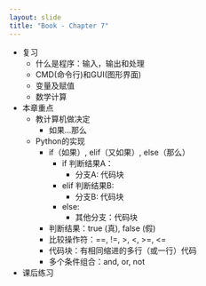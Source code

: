 ```yaml
---
layout: slide
title: "Book - Chapter 7"
---
```


- 复习
  - 什么是程序：输入，输出和处理
  - CMD(命令行)和GUI(图形界面)
  - 变量及赋值
  - 数学计算
- 本章重点
  - 教计算机做决定
    - 如果...那么
  - Python的实现
    - if（如果）, elif（又如果）, else（那么）
        - if 判断结果A：
            - 分支A: 代码块
        - elif 判断结果B:
            - 分支B: 代码块
        - else:
            - 其他分支：代码块
    - 判断结果：true (真), false (假)
    - 比较操作符：==, !=, >, <, >=, <=
    - 代码块：有相同缩进的多行（或一行）代码
    - 多个条件组合：and, or, not 
- 课后练习
